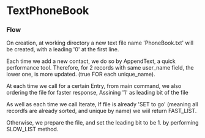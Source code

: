 # TextPhoneBook

### Flow

<p>
On creation, at working directory a new text file name 'PhoneBook.txt' will be created,
with a leading '0' at the first line.
</p>

<p>
Each time we add a new contact, we do so by AppendText, a quick performance tool.
Therefore, for 2 records with same user_name field, the lower one, is more updated. (true FOR each unique_name).
</p>

<p>
At each time we call for a certain Entry, from main command, we also ordering the file for faster response,
Assining '1' as leading bit of the file
</p>

<p>
As well as each time we call Iterate, 
If file is already 'SET to go' (meaning all recordfs are already sorted, and unique by name)
we wiil return FAST_LIST.

Otherwise,
we prepare the file,
and set the leading bit to be 1.
by performing SLOW_LIST method.
</p>
